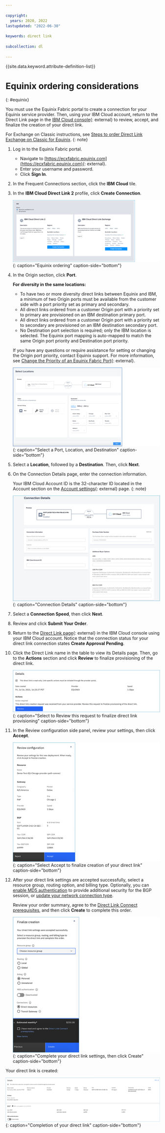 ```yaml
---

copyright:
  years: 2020, 2022
lastupdated: "2022-06-30"

keywords: direct link

subcollection: dl

---
```


{{site.data.keyword.attribute-definition-list}}

# Equinix ordering considerations
{: #equinix}

You must use the Equinix Fabric portal to create a connection for your Equinix service provider. Then, using your IBM Cloud account, return to the Direct Link page in the [IBM Cloud console](https://cloud.ibm.com/interconnectivity/direct-link){: external} to review, accept, and finalize the creation of your direct link.

For Exchange on Classic instructions, see [Steps to order Direct Link Exchange on Classic for Equinix](/docs/direct-link?topic=direct-link-how-to-order-ibm-cloud-direct-link-exchange#provisioning-ibm-cloud-direct-link-exchange-for-equinix).
{: note}

1. Log in to the Equinix Fabric portal.
   * Navigate to [https://ecxfabric.equinix.com](https://ecxfabric.equinix.com){: external}.
   * Enter your username and password.
   * Click **Sign In**.   
1. In the Frequent Connections section, click the **IBM Cloud** tile.
1. In the **IBM Cloud Direct Link 2** profile, click **Create Connection**.

   ![Equinix ordering](/images/equinix-ibm-cloud-2.png "Equinix ordering"){: caption="Equinix ordering" caption-side="bottom"}
1. In the Origin section, click **Port**.

    **For diversity in the same locations:**
    
    * To have two or more diversity direct links between Equinix and IBM, a minimum of two Origin ports must be available from the customer side with a port priority set as primary and secondary.
    * All direct links ordered from a customer Origin port with a priority set to primary are provisioned on an IBM destination primary port.
    * All direct links ordered from a customer Origin port with a priority set to secondary are provisioned on an IBM destination secondary port.
    * No Destination port selection is required; only the IBM location is selected. The Equinix port mapping is auto-mapped to match the same Origin port priority and Destination port priority.

    If you have any questions or require assistance for setting or changing the Origin port priority, contact Equinix support. For more information, see [Change the Priority of an Equinix Fabric Port](https://docs.equinix.com/en-us/Content/Interconnection/Fabric/ports/Fabric-change-port-priority.htm){: external}.

   ![Select a Port, Location, and Destination](/images/equinix-port.png "Select a Port, Location, and Destination"){: caption="Select a Port, Location, and Destination" caption-side="bottom"}       

1. Select a **Location**, followed by a **Destination**. Then, click **Next**.
1. On the Connection Details page, enter the connection information.

   Your IBM Cloud Account ID is the 32-character ID located in the Account section on the [Account settings](https://cloud.ibm.com/account/settings){: external} page.
   {: note}

   ![Connection Details](/images/equinix-connection-details.png "Connection Details"){: caption="Connection Details" caption-side="bottom"}     

1. Select a **Connection Speed**, then click **Next**.   
1. Review and click **Submit Your Order**.
1. Return to the [Direct Link page](https://cloud.ibm.com/interconnectivity/direct-link){: external} in the IBM Cloud console using your IBM Cloud account. Notice that the connection status for your direct link connection states **Create Approval Pending**.
1. Click the Direct Link name in the table to view its Details page. Then, go to the **Actions** section and click **Review** to finalize provisioning of the direct link.

   ![Select to Review this request to finalize direct link provisioning](/images/equinix-review.png "Select to Review this request to finalize direct link provisioning"){: caption="Select to Review this request to finalize direct link provisioning" caption-side="bottom"}

1. In the Review configuration side panel, review your settings, then click **Accept**.

   ![Select Accept to finalize creation of your direct link](/images/equinix-accept.png "Select Accept to finalize creation of your direct link"){: caption="Select Accept to finalize creation of your direct link" caption-side="bottom"}   

1. After your direct link settings are accepted successfully, select a resource group, routing option, and billing type. Optionally, you can [enable MD5 authentication](/docs/dl?topic=dl-enable-disable-md5) to provide additional security for the BGP session, or [update your network connection type](/docs/dl?topic=dl-virtual-connection-types).

   Review your order summary, agree to the [Direct Link Connect prerequisites](/docs/dl?topic=dl-ibm-cloud-dl-prerequisites), and then click **Create** to complete this order.

   ![Complete your direct link settings, then click Create.](/images/equinix-create.png "Complete your direct link settings, then click Create."){: caption="Complete your direct link settings, then click Create" caption-side="bottom"}   

Your direct link is created:

![Completion of your direct link.](/images/equinix-created.png "Completion of your direct link."){: caption="Completion of your direct link" caption-side="bottom"}   
